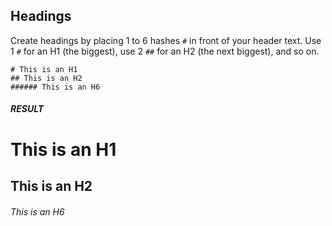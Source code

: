 ## Headings

Create headings by placing 1 to 6 hashes `#` in front of your header text. Use 1 `#` for an H1 (the biggest), use 2 `##` for an H2 (the next biggest), and so on.

```
# This is an H1
## This is an H2
###### This is an H6
```

<h5 class="text-muted">RESULT</h5>

# This is an H1
## This is an H2
###### This is an H6

